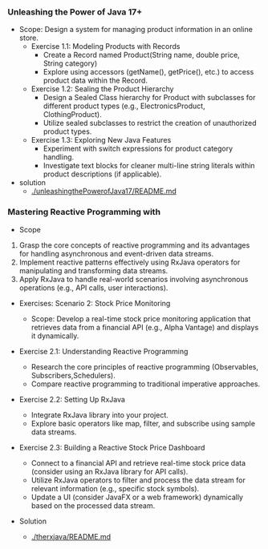 ### Unleashing the Power of Java 17+
-  Scope: Design a system for managing product information in an online store.
    - Exercise 1.1: Modeling Products with Records
        - Create a Record named Product(String name, double price, String category)
        - Explore using accessors (getName(), getPrice(), etc.) to access product data within the Record.
    - Exercise 1.2: Sealing the Product Hierarchy
        - Design a Sealed Class hierarchy for Product with subclasses for different product types (e.g., ElectronicsProduct, ClothingProduct).
        - Utilize sealed subclasses to restrict the creation of unauthorized product types.
    - Exercise 1.3: Exploring New Java Features 
        - Experiment with switch expressions for product category handling.
        - Investigate text blocks for cleaner multi-line string literals within product descriptions (if applicable).
- solution
    - [./unleashingthePowerofJava17/README.md](./unleashingthePowerofJava17/README.md)

### Mastering Reactive Programming with 
- Scope
1. Grasp the core concepts of reactive programming and its advantages for handling 
asynchronous and event-driven data streams.
2. Implement reactive patterns effectively using RxJava operators for manipulating 
and transforming data streams.
3. Apply RxJava to handle real-world scenarios involving asynchronous operations 
(e.g., API calls, user interactions).
- Exercises: Scenario 2: Stock Price Monitoring
    - Scope: Develop a real-time stock price monitoring application that retrieves data from a financial API (e.g., Alpha Vantage) and displays it dynamically.
- Exercise 2.1: Understanding Reactive Programming
    - Research the core principles of reactive programming (Observables, Subscribers,Schedulers).
    - Compare reactive programming to traditional imperative approaches.
- Exercise 2.2: Setting Up RxJava
    - Integrate RxJava library into your project.
    - Explore basic operators like map, filter, and subscribe using sample data streams.
- Exercise 2.3: Building a Reactive Stock Price Dashboard
    - Connect to a financial API and retrieve real-time stock price data (consider using an RxJava library for API calls).
    - Utilize RxJava operators to filter and process the data stream for relevant information (e.g., specific stock symbols).
    - Update a UI (consider JavaFX or a web framework) dynamically based on the processed data stream.

- Solution
    - [./therxjava/README.md](./therxjava/README.md)


